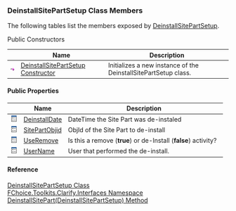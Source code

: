 ﻿### DeinstallSitePartSetup Class Members

The following tables list the members exposed by [DeinstallSitePartSetup](FChoice.Toolkits.Clarify~FChoice.Toolkits.Clarify.Interfaces.DeinstallSitePartSetup.md).

Public Constructors

|   | Name | Description |
| --- | --- | --- |
| ![Public Constructor](dotnetimages/publicConstructor.png) | [DeinstallSitePartSetup Constructor](FChoice.Toolkits.Clarify~FChoice.Toolkits.Clarify.Interfaces.DeinstallSitePartSetup~_ctor.md) | Initializes a new instance of the DeinstallSitePartSetup class.   |



#### Public Properties

|   | Name | Description |
| --- | --- | --- |
| ![Public Property](dotnetimages/publicProperty.png) | [DeinstallDate](FChoice.Toolkits.Clarify~FChoice.Toolkits.Clarify.Interfaces.DeinstallSitePartSetup~DeinstallDate.md) | DateTime the Site Part was de-instaled   |
| ![Public Property](dotnetimages/publicProperty.png) | [SitePartObjid](FChoice.Toolkits.Clarify~FChoice.Toolkits.Clarify.Interfaces.DeinstallSitePartSetup~SitePartObjid.md) | ObjId of the Site Part to de-install   |
| ![Public Property](dotnetimages/publicProperty.png) | [UseRemove](FChoice.Toolkits.Clarify~FChoice.Toolkits.Clarify.Interfaces.DeinstallSitePartSetup~UseRemove.md) | Is this a remove (**true**) or de-Install (**false**) activity?   |
| ![Public Property](dotnetimages/publicProperty.png) | [UserName](FChoice.Toolkits.Clarify~FChoice.Toolkits.Clarify.Interfaces.DeinstallSitePartSetup~UserName.md) | User that performed the de-install.   |





#### Reference

[DeinstallSitePartSetup Class](FChoice.Toolkits.Clarify~FChoice.Toolkits.Clarify.Interfaces.DeinstallSitePartSetup.md)  
[FChoice.Toolkits.Clarify.Interfaces Namespace](FChoice.Toolkits.Clarify~FChoice.Toolkits.Clarify.Interfaces_namespace.md)  
[DeinstallSitePart(DeinstallSitePartSetup) Method](FChoice.Toolkits.Clarify~FChoice.Toolkits.Clarify.Interfaces.InterfacesToolkit~DeinstallSitePart(DeinstallSitePartSetup).md)